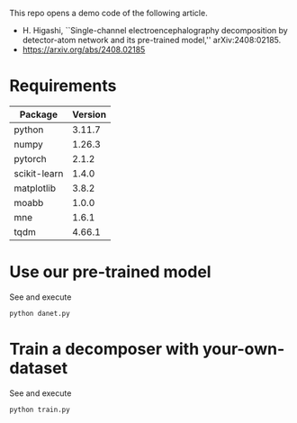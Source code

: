 This repo opens a demo code of the following article.
- H. Higashi, ``Single-channel electroencephalography decomposition by detector-atom network and its pre-trained model,'' arXiv:2408:02185.
- https://arxiv.org/abs/2408.02185

# Requirements

| Package | Version |
| ---- | ---- |
| python | 3.11.7 |
| numpy | 1.26.3 |
| pytorch | 2.1.2 |
| scikit-learn | 1.4.0 |
| matplotlib | 3.8.2 |
| moabb | 1.0.0 |
| mne | 1.6.1 |
| tqdm | 4.66.1 |

# Use our pre-trained model
See and execute
```
python danet.py
```

# Train a decomposer with your-own-dataset
See and execute
```
python train.py
```
